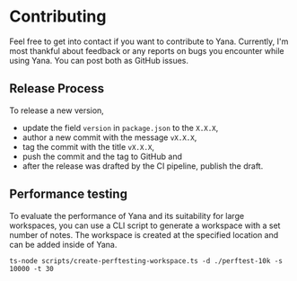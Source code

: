# Contributing

Feel free to get into contact if you want to contribute to Yana. Currently, I'm
most thankful about feedback or any reports on bugs you encounter while using Yana.
You can post both as GitHub issues.

## Release Process

To release a new version,

- update the field `version` in `package.json` to the `X.X.X`,
- author a new commit with the message `vX.X.X`,
- tag the commit with the title `vX.X.X`,
- push the commit and the tag to GitHub and
- after the release was drafted by the CI pipeline, publish the draft.

## Performance testing

To evaluate the performance of Yana and its suitability for large
workspaces, you can use a CLI script to generate a workspace with
a set number of notes. The workspace is created at the specified
location and can be added inside of Yana.

    ts-node scripts/create-perftesting-workspace.ts -d ./perftest-10k -s 10000 -t 30
